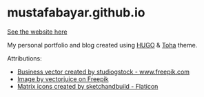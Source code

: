 # mustafabayar.github.io

[See the website here](https://mustafabayar.github.io)

My personal portfolio and blog created using [HUGO](https://github.com/gohugoio/hugo) & [Toha](https://github.com/hugo-toha/toha) theme.

Attributions:
- <a href='https://www.freepik.com/vectors/business'>Business vector created by studiogstock - www.freepik.com</a>
- <a href="https://www.freepik.com/free-vector/mobile-sim-phone-card-users-with-smartphones-mobile-phone-network-smartphone-plastic-card-microchip-wireless-cellphone-communication-concept-vector-isolated-illustration_11668737.htm#fromView=search&page=1&position=26&uuid=199b1682-ad40-4c9e-aada-bed87b3eec8d">Image by vectorjuice on Freepik</a>
- <a href="https://www.flaticon.com/free-icons/matrix" title="matrix icons">Matrix icons created by sketchandbuild - Flaticon</a>
